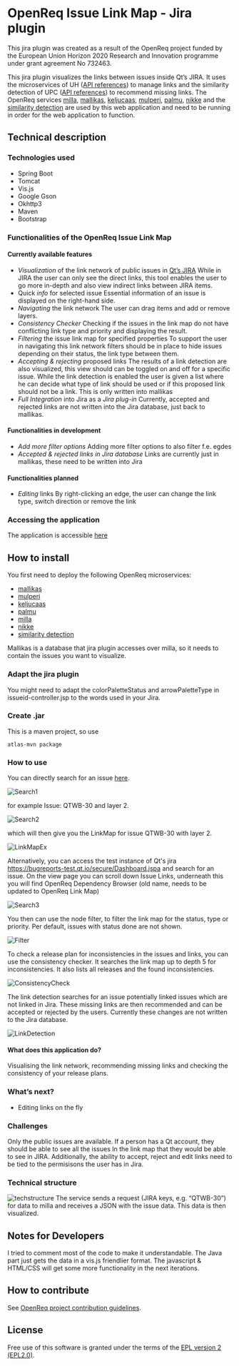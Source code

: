 # OpenReq Issue Link Map - Jira plugin

This jira plugin was created as a result of the OpenReq project funded by the European Union Horizon 2020 Research and Innovation programme under grant agreement No 732463.

This jira plugin visualizes the links between issues inside Qt’s JIRA. It uses the microservices of UH ([API references](https://api.openreq.eu/#/services/milla)) to manage links and the similarity detection of UPC ([API references](https://api.openreq.eu/#/services/similarity-detection)) to recommend missing links.
The OpenReq services [milla](https://github.com/OpenReqEU/milla), [mallikas](https://github.com/OpenReqEU/mallikas), [keljucaas](https://github.com/OpenReqEU/keljucaas), [mulperi](https://github.com/OpenReqEU/mulperi), [palmu](https://github.com/OpenReqEU/palmu), [nikke](https://github.com/OpenReqEU/nikke) and the [similarity detection](https://github.com/OpenReqEU/similarity-detection) are used by this web application and need to be running in order for the web application to function.

## Technical description
### Technologies used
- Spring Boot
- Tomcat
- Vis.js
- Google Gson
- Okhttp3
- Maven
- Bootstrap

### Functionalities of the OpenReq Issue Link Map
#### Currently available features
- *Visualization* of the link network of public issues in [Qt’s JIRA](https://bugreports.qt.io/secure/Dashboard.jspa)
While in JIRA the user can only see the direct links, this tool enables the user to go more in-depth and also view indirect links between JIRA items.
- Quick *info* for selected issue
Essential information of an issue is displayed on the right-hand side.
- *Navigating* the link network
The user can drag items and add or remove layers.
- *Consistency Checker*
Checking if the issues in the link map do not have conflicting link type and priority and displaying the result.
- *Filtering* the issue link map for specified properties
To support the user in navigating this link network filters should be in place to hide issues depending on their status, the link type between them.
- *Accepting & rejecting* proposed links
The results of a link detection are also visualized, this view should can be toggled on and off for a specific issue. While the link detection is enabled the user is given a list where he can decide what type of link should be used or if this proposed link should not be a link. This is only written into mallikas
- *Full Integration* into Jira as a *Jira plug-in*
Currently, accepted and rejected links are not written into the Jira database, just back to mallikas.

#### Functionalities in development

- *Add more filter options*
Adding more filter options to also filter f.e. egdes
- *Accepted & rejected links in Jira database*
Links are currently just in mallikas, these need to be written into Jira

#### Functionalities planned
- *Editing* links
By right-clicking an edge, the user can change the link type, switch direction or remove the link

### Accessing the application
The application is accessible [here](https://bugreports-test.qt.io/secure/LinkMapWebworkAction.jspa)

## How to install
You first need to deploy the following OpenReq microservices:
- [mallikas](https://github.com/OpenReqEU/mallikas)
- [mulperi](https://github.com/OpenReqEU/mulperi)
- [keljucaas](https://github.com/OpenReqEU/keljucaas)
- [palmu](https://github.com/OpenReqEU/palmu)
- [milla](https://github.com/OpenReqEU/milla)
- [nikke](https://github.com/OpenReqEU/nikke)
- [similarity detection](https://github.com/OpenReqEU/similarity-detection)

Mallikas is a database that jira plugin accesses over milla, so it needs to contain the issues you want to visualize.

### Adapt the jira plugin
You might need to adapt the colorPaletteStatus and arrowPaletteType in issueid-controller.jsp to the words used in your Jira.

### Create .jar
This is a maven project, so use
```
atlas-mvn package
```

### How to use
You can directly search for an issue [here](https://bugreports-test.qt.io/secure/LinkMapWebworkAction.jspa).

![Search1](https://github.com/OpenReqEU/qthulhu/blob/master/pics/Search1.png)

for example Issue: QTWB-30 and layer 2.

![Search2](https://github.com/OpenReqEU/qthulhu/blob/master/pics/Search2.png)

which will then give you the LinkMap for issue QTWB-30 with layer 2.

![LinkMapEx](https://github.com/OpenReqEU/qthulhu/blob/master/pics/ExampleLinkMap.png)

Alternatively, you can access the test instance of Qt's jira https://bugreports-test.qt.io/secure/Dashboard.jspa and search for an issue. On the view page you can scroll down Issue Links, underneath this you will find OpenReq Dependency Browser (old name, needs to be updated to OpenReq Link Map)

![Search3](https://github.com/OpenReqEU/qthulhu/blob/master/pics/Search3.png)

You then can use the node filter, to filter the link map for the status, type or priority. Per default, issues with status done are not shown.

![Filter](https://github.com/OpenReqEU/qthulhu/blob/master/pics/Filter.png)

To check a release plan for inconsistencies in the issues and links, you can use the consistency checker. It searches the link map up to depth 5 for inconsistencies. It also lists all releases and the found inconsistencies.

![ConsistencyCheck](https://github.com/OpenReqEU/qthulhu/blob/master/pics/ConsistencyCheck.png)

The link detection searches for an issue potentially linked issues which are not linked in Jira. These missing links are then recommended and can be accepted or rejected by the users. Currently these changes are not written to the Jira database.

![LinkDetection](https://github.com/OpenReqEU/qthulhu/blob/master/pics/LinkDetection.png)


#### What does this application do?
Visualising the link network, recommending missing links and checking the consistency of your release plans.

### What’s next?
- Editing links on the fly

### Challenges
Only the public issues are available. If a person has a Qt account, they should be able to see all the issues In the link map that they would be able to see in JIRA. Additionally, the ability to accept, reject and edit links need to be tied to the permisisons the user has in Jira.

### Technical structure
![techstructure](https://github.com/OpenReqEU/qthulhu/blob/master/pics/TechnicalStructure.png)
The service sends a request (JIRA keys, e.g. “QTWB-30”) for data to milla and receives a JSON with the issue data. This data is then visualized.

## Notes for Developers
I tried to comment most of the code to make it understandable.
The Java part just gets the data in a vis.js friendlier format. The javascript & HTML/CSS will get some more functionality in the next iterations.

## How to contribute
See [OpenReq project contribution guidelines](https://github.com/OpenReqEU/OpenReq/blob/master/CONTRIBUTING.md).

## License
Free use of this software is granted under the terms of the [EPL version 2 (EPL2.0)](https://www.eclipse.org/legal/epl-2.0/).
